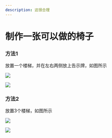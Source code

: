 ```yaml
---
description: 这很合理
---
```


# 制作一张可以做的椅子

### 方法1

放置一个楼梯，并在左右两侧放上告示牌，如图所示

![](../.gitbook/assets/X\[0\)D\_WTZ@T1{O\_\)5\~\_$3TQ.png)

![](../.gitbook/assets/DKVLLD\)TS95I\`CZ$IKUZQKT.png)

### 方法2

放置3个楼梯，如图所示

![](../.gitbook/assets/K3$H\[@{ZCC\(YA76@6C0172C.png)

![](../.gitbook/assets/KLOE\[K@AQPAUGQQDVH\[A5QR.png)
